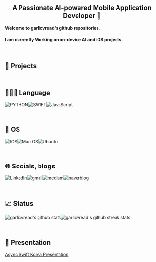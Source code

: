 <div align = 'center'><h2> A Passionate AI-powered Mobile Application Developer 👋 </div>

<div><h4>Welcome to garlicvread's github repositories.</div>
<div><h4>I am currently Working on on-device AI and iOS projects.</div>

<br>

## 📜 Projects


<br>

## 🧑🏻‍💻 Language
![PYTHON](https://img.shields.io/badge/Python-3776AB.svg?style=for-the-badge&logo=Python&logoColor=white)![SWIFT](https://img.shields.io/badge/Swift-orange?style=for-the-badge&logo=Swift&logoColor=white)![JavaScript](https://img.shields.io/badge/JavaScript-F7DF1E.svg?style=for-the-badge&logo=JavaScript&logoColor=black)<!-- ![TypeScript](https://img.shields.io/badge/TypeScript-3178C6.svg?style=for-the-badge&logo=Python&logoColor=white)![C](https://img.shields.io/badge/C-A8B9CC.svg?style=for-the-badge&logo=C&logoColor=white) -->

<br>

## 🚚 OS
![IOS](https://img.shields.io/badge/iOS-000000?style=for-the-badge&logo=ios&logoColor=white)![Mac OS](https://img.shields.io/badge/mac%20os-000000?style=for-the-badge&logo=macos&logoColor=F0F0F0)![Ubuntu](https://img.shields.io/badge/Ubuntu-E95420?style=for-the-badge&logo=ubuntu&logoColor=white)

<br>

## 🌐 Socials, blogs
[![LinkedIn](https://img.shields.io/badge/LinkedIn-%230077B5.svg?style=for-the-badge&logo=linkedin&logoColor=white)](https://linkedin.com/in/garlicvread)[![gmail](https://img.shields.io/badge/Gmail-D14836?style=for-the-badge&logo=gmail&logoColor=white)](mailto:try2quit@korea.ac.kr)[![medium](https://img.shields.io/badge/medium-000000?style=for-the-badge&logo=medium&logoColor=white)](https://medium.com/intelligent-atlas)[![naverblog](https://img.shields.io/badge/naver-03C75A?style=for-the-badge&logo=naver&logoColor=white)](https://blog.naver.com/PostList.naver?blogId=try2quit&categoryNo=7)

<br>

## 📈 Status 
![garlicvread's github stats](https://github-readme-stats.vercel.app/api?username=garlicvread&show_icons=true)![garlicvread's github streak stats](https://github-readme-streak-stats.herokuapp.com/?user=garlicvread&)

<br>

## 👔 Presentation
[Async Swift Korea Presentation](https://www.youtube.com/watch?app=desktop&v=DVauRWCogWI&ab_channel=swiftasync)

